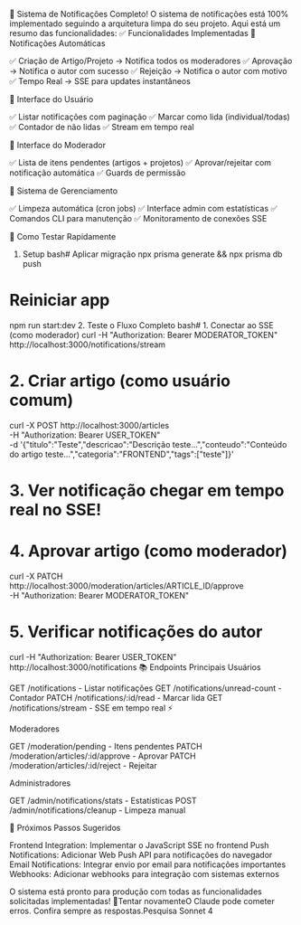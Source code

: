 🎉 Sistema de Notificações Completo!
O sistema de notificações está 100% implementado seguindo a arquitetura limpa do seu projeto. Aqui está um resumo das funcionalidades:
✅ Funcionalidades Implementadas
🔔 Notificações Automáticas

✅ Criação de Artigo/Projeto → Notifica todos os moderadores
✅ Aprovação → Notifica o autor com sucesso
✅ Rejeição → Notifica o autor com motivo
✅ Tempo Real → SSE para updates instantâneos

👤 Interface do Usuário

✅ Listar notificações com paginação
✅ Marcar como lida (individual/todas)
✅ Contador de não lidas
✅ Stream em tempo real

👮 Interface do Moderador

✅ Lista de itens pendentes (artigos + projetos)
✅ Aprovar/rejeitar com notificação automática
✅ Guards de permissão

🔧 Sistema de Gerenciamento

✅ Limpeza automática (cron jobs)
✅ Interface admin com estatísticas
✅ Comandos CLI para manutenção
✅ Monitoramento de conexões SSE

🚀 Como Testar Rapidamente
1. Setup
bash# Aplicar migração
npx prisma generate && npx prisma db push

# Reiniciar app
npm run start:dev
2. Teste o Fluxo Completo
bash# 1. Conectar ao SSE (como moderador)
curl -H "Authorization: Bearer MODERATOR_TOKEN" \
     http://localhost:3000/notifications/stream

# 2. Criar artigo (como usuário comum)
curl -X POST http://localhost:3000/articles \
  -H "Authorization: Bearer USER_TOKEN" \
  -d '{"titulo":"Teste","descricao":"Descrição teste...","conteudo":"Conteúdo do artigo teste...","categoria":"FRONTEND","tags":["teste"]}'

# 3. Ver notificação chegar em tempo real no SSE!

# 4. Aprovar artigo (como moderador)
curl -X PATCH http://localhost:3000/moderation/articles/ARTICLE_ID/approve \
  -H "Authorization: Bearer MODERATOR_TOKEN"

# 5. Verificar notificações do autor
curl -H "Authorization: Bearer USER_TOKEN" \
     http://localhost:3000/notifications
📚 Endpoints Principais
Usuários

GET /notifications - Listar notificações
GET /notifications/unread-count - Contador
PATCH /notifications/:id/read - Marcar lida
GET /notifications/stream - SSE em tempo real ⚡

Moderadores

GET /moderation/pending - Itens pendentes
PATCH /moderation/articles/:id/approve - Aprovar
PATCH /moderation/articles/:id/reject - Rejeitar

Administradores

GET /admin/notifications/stats - Estatísticas
POST /admin/notifications/cleanup - Limpeza manual

🎯 Próximos Passos Sugeridos

Frontend Integration: Implementar o JavaScript SSE no frontend
Push Notifications: Adicionar Web Push API para notificações do navegador
Email Notifications: Integrar envio por email para notificações importantes
Webhooks: Adicionar webhooks para integração com sistemas externos

O sistema está pronto para produção com todas as funcionalidades solicitadas implementadas! 🚀Tentar novamenteO Claude pode cometer erros. Confira sempre as respostas.Pesquisa Sonnet 4